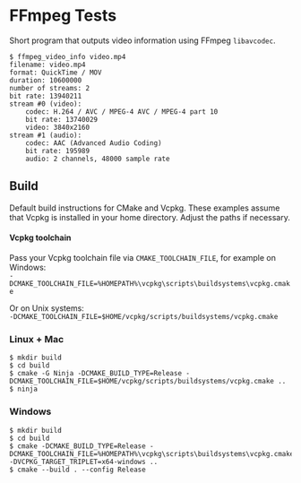 # FFmpeg Tests

Short program that outputs video information using FFmpeg `libavcodec`.

```
$ ffmpeg_video_info video.mp4
filename: video.mp4
format: QuickTime / MOV
duration: 10600000
number of streams: 2
bit rate: 13940211
stream #0 (video):
    codec: H.264 / AVC / MPEG-4 AVC / MPEG-4 part 10
    bit rate: 13740029
    video: 3840x2160
stream #1 (audio):
    codec: AAC (Advanced Audio Coding)
    bit rate: 195989
    audio: 2 channels, 48000 sample rate
```

## Build

Default build instructions for CMake and Vcpkg. These examples assume that Vcpkg is installed in your home directory. Adjust the paths if necessary.

#### Vcpkg toolchain

Pass your Vcpkg toolchain file via `CMAKE_TOOLCHAIN_FILE`, for example on Windows:  
`-DCMAKE_TOOLCHAIN_FILE=%HOMEPATH%\vcpkg\scripts\buildsystems\vcpkg.cmake`

Or on Unix systems:  
`-DCMAKE_TOOLCHAIN_FILE=$HOME/vcpkg/scripts/buildsystems/vcpkg.cmake`

### Linux + Mac

```
$ mkdir build
$ cd build
$ cmake -G Ninja -DCMAKE_BUILD_TYPE=Release -DCMAKE_TOOLCHAIN_FILE=$HOME/vcpkg/scripts/buildsystems/vcpkg.cmake ..
$ ninja
```

### Windows

```
$ mkdir build
$ cd build
$ cmake -DCMAKE_BUILD_TYPE=Release -DCMAKE_TOOLCHAIN_FILE=%HOMEPATH%\vcpkg\scripts\buildsystems\vcpkg.cmake -DVCPKG_TARGET_TRIPLET=x64-windows ..
$ cmake --build . --config Release
```
